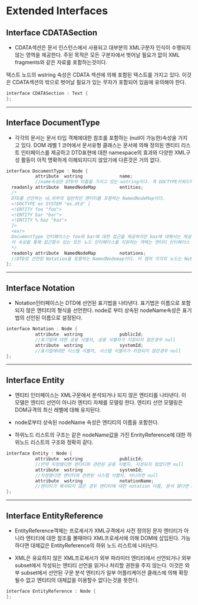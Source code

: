 # Extended Interfaces

## Interface CDATASection
- CDATA섹션은 문서 인스턴스에서 사용되고 대부분의 XML구분자 인식이 수행되지 않는 영역을 제공한다.
주된 목적은 모든 구분자에서 벗어날 필요가 없이 XML fragments와 같은 자료를 포함하는것이다.

텍스트 노드의 wstring 속성은 CDATA 섹션에 의해 포함된 텍스트를 가지고 있다.
이것은 CDATA섹션의 밖으로 벗어날 필요가 있는 무자가 포함되어 있음에 유의해야 한다.

```c
interface CDATASection : Text {
};
```
---
## Interface DocumentType
- 각각의 문서는 문서 타입 객체에대한 참조를 포함하는 (null이 가능한)속성을 가지고 있다.
DOM 레벨 1 코어에서 문서유형 클래스는 문서에 의해 정의된 엔티티 리스트 인터페이스를 제공하고 DTD표현에 대한 namespace의 효과와 다양한 XML구성 활동이 아직 명확하게 이해되지디지 않았기에 다른것은 거의 없다.

```c
interface DocumentType : Node {
           attribute  wstring              name;
           //name속성은 DTD의 이름을 가지고 있는 wstring이다. 즉 DOCTYPE키워드에 바로 따라오는 이름이다
  readonly attribute  NamedNodeMap         entities;
  /*
  DTD를 선언하는 내,외부의 일반적인 엔티티를 포함하는 NamedNodeMap이다.
  <!DOCTYPE ex SYSTEM "ex.dtd" [
  <!ENTITY foo "foo">
  <!ENTITY bar "bar">
  <!ENTITY % baz "baz">
  ]>
  <ex/>
  DocumentType 인터페이스는 foo와 bar에 대한 접근을 제공하지만 baz에 대해서는 제공하지 않는다.
  이 속성을 통해 접근할수 있는 모든 노드 인터페이스를 지원하는 객체는 엔티티 인터페이스 또한 지원 할 것이다. HTML의 경우 이것은 항상 null이다
  */
  readonly attribute  NamedNodeMap         notations;
  //DTD로 선언된 Notation을 포함하는 NamedNodemap이다. 이 맵의 각각의 노드는 Notation인터페이스를 구현한다.
};
```
---
## Interface Notation
- Notation인터페이스는 DTD에 선언된 표기법을 나타낸다. 표기법은 이름으로 포함되지 않은 엔티티의 형식을 선언한다. node로 부터 상속된 nodeName속성은 표기법의 선언된 이름으로 설정된다. 

```c
interface Notation : Node {
           attribute  wstring              publicId;
           //표기법에 대한 공용 식별자, 공용 식별자가 지정되지 않은경우 null
           attribute  wstring              systemId;
           //표기법에대한 시스템 식별자, 시스템 식별자가 지정되지 않은경우 null
};
```
---
## Interface Entity
- 엔티티 인터페이스는 XML구문에서 분석되거나 되지 않은 엔티티를 나타낸다. 이 모델은 엔티티 선언이 아니라 엔티티 자체를 모델링 한다. 엔티티 선언 모델링은 DOM규격의 최신 레벨에 대해 유지된다.

- node로부터 상속된 nodeName 속성은 엔티티의 이름을 포함한다.

- 하위노드 리스트의 구조는 같은 nodeName값을 가진 EnrityReference에 대한 하위노드 리스트의 구조와 정확히 같다. 

```c
interface Entity : Node {
           attribute  wstring              publicId;
           //만약 지정됐다면 엔티티와 관련된 공용 식별자, 지정되지 않았다면 null
           attribute  wstring              systemId;
           //지정됐다면 엔티티와 관련된 시스템 식별자, 아니라면 null
           attribute  wstring              notationName;
           //엔티티가 해석되지 않은 경우 엔티티에 대한 notation 이름, 분석 됐다면 null
};
```
---
## Interface EntityReference
- EntityReference객체는 프로세서가 XML규격에서 사전 정의된 문자 엔티티가 아니라 엔티티에 대한 참조를 볼때마다 XML프로세서에 의해 DOM에 삽입된다. 가능하다면 대체값은 EntityReference의 하위 노드 리스트에 나타난다.

- XML은 유요하지 않은 XML프로세서가 외부 파라미터 엔티티에서 선언되거나 외부 subset에서 작성되는 엔티티 선언을 읽거나 처리할 권한을 주지 않는다. 이것은 외부 subset에서 선언된 구문 분석 엔티티가 일부 어플리케이션 클래스에 의해 확장될수 없고 엔티티의 대체값을 이용할수 없다는것을 뜻한다.

```c
interface EntityReference : Node {
};
```
